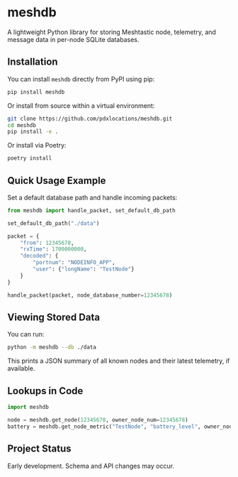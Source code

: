 # meshdb

A lightweight Python library for storing Meshtastic node, telemetry, and message data in per-node SQLite databases.

## Installation

You can install `meshdb` directly from PyPI using pip:

```bash
pip install meshdb
```

Or install from source within a virtual environment:

```bash
git clone https://github.com/pdxlocations/meshdb.git
cd meshdb
pip install -e .
```

Or install via Poetry:

```bash
poetry install
```

## Quick Usage Example

Set a default database path and handle incoming packets:

```python
from meshdb import handle_packet, set_default_db_path

set_default_db_path("./data")

packet = {
    "from": 12345678,
    "rxTime": 1700000000,
    "decoded": {
        "portnum": "NODEINFO_APP",
        "user": {"longName": "TestNode"}
    }
}

handle_packet(packet, node_database_number=12345678)
```

## Viewing Stored Data

You can run:

```bash
python -m meshdb --db ./data
```

This prints a JSON summary of all known nodes and their latest telemetry, if available.

## Lookups in Code

```python
import meshdb

node = meshdb.get_node(12345678, owner_node_num=12345678)
battery = meshdb.get_node_metric("TestNode", "battery_level", owner_node_num=12345678)
```

## Project Status

Early development. Schema and API changes may occur.